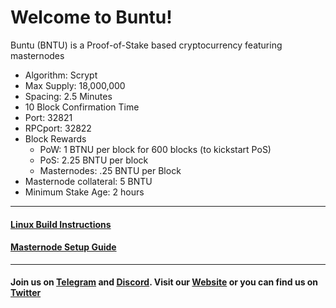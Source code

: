 # Welcome to Buntu!
Buntu (BNTU) is a Proof-of-Stake based cryptocurrency featuring masternodes

* Algorithm: Scrypt
* Max Supply: 18,000,000
* Spacing: 2.5 Minutes
* 10 Block Confirmation Time
* Port: 32821
* RPCport: 32822
* Block Rewards
	* PoW: 1 BTNU per block for 600 blocks (to kickstart PoS)
	* PoS: 2.25 BNTU per block
	* Masternodes: .25 BNTU per Block
* Masternode collateral: 5 BNTU
* Minimum Stake Age: 2 hours

***

#### [Linux Build Instructions](https://github.com/alfariqicrypto/Buntu/blob/master/Linux_Build.md)

#### [Masternode Setup Guide](https://github.com/alfariqicrypto/Buntu/blob/master/Masternode_Setup_Guide.md)

***

#### Join us on [Telegram](https://t.me/buntucryptocurrency) and [Discord](https://discord.gg/UbU2f9HFXH). Visit our [Website](http://buntucryptocurrency.com/)  or you can find us on [Twitter](https://twitter.com/buntu_crypto)

